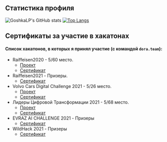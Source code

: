 ## Статистика профиля

![GoshkaLP's GitHub stats](https://github-readme-stats.vercel.app/api?username=GoshkaLP&hide=prs&theme=synthwave&show_icons=1&count_private=1)
[![Top Langs](https://github-readme-stats.vercel.app/api/top-langs/?username=GoshkaLP&layout=compact&theme=synthwave)](https://github.com/anuraghazra/github-readme-stats)


## Сертификаты за участие в хакатонах
#### Список хакатонов, в которых я принял участие (с командой `dora.team`): 
- Raiffeisen2020 - 5/60 место.
   - [Проект](https://github.com/GoshkaLP/raifhack2020)
   - [Сертификат](https://github.com/GoshkaLP/hackathon_certificates/blob/main/Hackathon_Raiffeisen2020.pdf)
- Raiffeisen2021 - Призеры.
  - [Сертификат](https://github.com/GoshkaLP/hackathon_certificates/blob/main/Hackathon_Raiffeisen2021.pdf)
- Volvo Cars Digital Challenge 2021 - 5/26 место.
   - [Проект](https://github.com/GoshkaLP/volvo_hack_2021)
   - [Сертификат](https://github.com/GoshkaLP/hackathon_certificates/blob/main/Hackathon_Volvo_Cars_Digital_Challenge2021.pdf)
- Лидеры Цифровой Трансформации 2021 - 5/68 место. 
  - [Проект](https://github.com/IskhakovAL/moscow_geo_hack_2021)
  - [Сертификат](https://github.com/GoshkaLP/hackathon_certificates/blob/main/Hackathon_DGTL2021.pdf)
- EVRAZ AI CHALLENGE 2021 - Призеры
  - [Сертификат](https://github.com/GoshkaLP/hackathon_certificates/blob/main/Hackathon_EVRAZ_AI_CHALLENGE.pdf)
- WildHack 2021 - Призеры
  - [Сертификат](https://github.com/GoshkaLP/hackathon_certificates/blob/main/Hackathon_WildHack2021.pdf)

